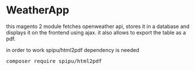 # WeatherApp
this magento 2 module fetches openweather api, stores it in a database and displays it on the frontend using ajax.
it also allows to export the table as a pdf.

in order to work spipu/html2pdf dependency is needed

 <pre>composer require spipu/html2pdf</pre>
 
 
